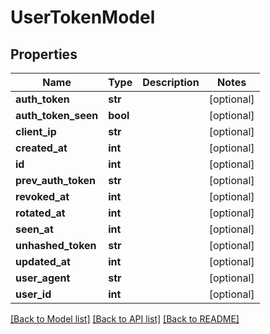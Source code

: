 # UserTokenModel

## Properties
Name | Type | Description | Notes
------------ | ------------- | ------------- | -------------
**auth_token** | **str** |  | [optional] 
**auth_token_seen** | **bool** |  | [optional] 
**client_ip** | **str** |  | [optional] 
**created_at** | **int** |  | [optional] 
**id** | **int** |  | [optional] 
**prev_auth_token** | **str** |  | [optional] 
**revoked_at** | **int** |  | [optional] 
**rotated_at** | **int** |  | [optional] 
**seen_at** | **int** |  | [optional] 
**unhashed_token** | **str** |  | [optional] 
**updated_at** | **int** |  | [optional] 
**user_agent** | **str** |  | [optional] 
**user_id** | **int** |  | [optional] 

[[Back to Model list]](../README.md#documentation-for-models) [[Back to API list]](../README.md#documentation-for-api-endpoints) [[Back to README]](../README.md)


